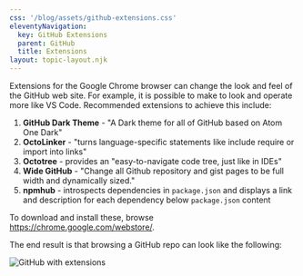 ```yaml
---
css: '/blog/assets/github-extensions.css'
eleventyNavigation:
  key: GitHub Extensions
  parent: GitHub
  title: Extensions
layout: topic-layout.njk
---
```


Extensions for the Google Chrome browser can change
the look and feel of the GitHub web site.
For example, it is possible to make to look and operate
more like VS Code.
Recommended extensions to achieve this include:

1. **GitHub Dark Theme** - "A Dark theme for all of GitHub based on Atom One Dark"
1. **OctoLinker** - "turns language-specific statements
   like include require or import into links"
1. **Octotree** - provides an "easy-to-navigate code tree, just like in IDEs"
1. **Wide GitHub** - "Change all Github repository and gist pages
   to be full width and dynamically sized."
1. **npmhub** - introspects dependencies in `package.json` and
   displays a link and description for each dependency
   below `package.json` content

To download and install these, browse <https://chrome.google.com/webstore/>.

The end result is that browsing a GitHub repo can look like the following:

![GitHub with extensions](/blog/assets/github-with-extensions.png)
